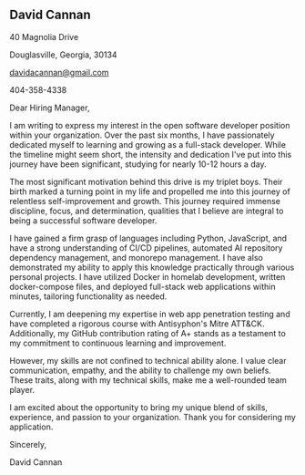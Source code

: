 ## David Cannan

40 Magnolia Drive

Douglasville, Georgia, 30134

[davidacannan@gmail.com](mailto:davidacannan@gmail.com)

404-358-4338

Dear Hiring Manager,

I am writing to express my interest in the open software developer position within your organization. Over the past six months, I have passionately dedicated myself to learning and growing as a full-stack developer. While the timeline might seem short, the intensity and dedication I've put into this journey have been significant, studying for nearly 10-12 hours a day.

The most significant motivation behind this drive is my triplet boys. Their birth marked a turning point in my life and propelled me into this journey of relentless self-improvement and growth. This journey required immense discipline, focus, and determination, qualities that I believe are integral to being a successful software developer.

I have gained a firm grasp of languages including Python, JavaScript, and have a strong understanding of CI/CD pipelines, automated AI repository dependency management, and monorepo management. I have also demonstrated my ability to apply this knowledge practically through various personal projects. I have utilized Docker in homelab development, written docker-compose files, and deployed full-stack web applications within minutes, tailoring functionality as needed.

Currently, I am deepening my expertise in web app penetration testing and have completed a rigorous course with Antisyphon's Mitre ATT&CK. Additionally, my GitHub contribution rating of A+ stands as a testament to my commitment to continuous learning and improvement.

However, my skills are not confined to technical ability alone. I value clear communication, empathy, and the ability to challenge my own beliefs. These traits, along with my technical skills, make me a well-rounded team player.

I am excited about the opportunity to bring my unique blend of skills, experience, and passion to your organization. Thank you for considering my application.

Sincerely,

David Cannan
